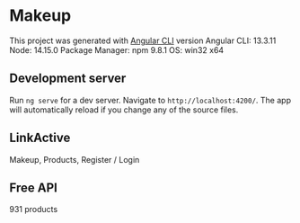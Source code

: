 # Makeup

This project was generated with [Angular CLI](https://github.com/angular/angular-cli) version Angular CLI: 13.3.11
Node: 14.15.0
Package Manager: npm 9.8.1
OS: win32 x64

## Development server

Run `ng serve` for a dev server. Navigate to `http://localhost:4200/`. The app will automatically reload if you change any of the source files.


## LinkActive
Makeup, Products, Register / Login
## Free API
931 products
